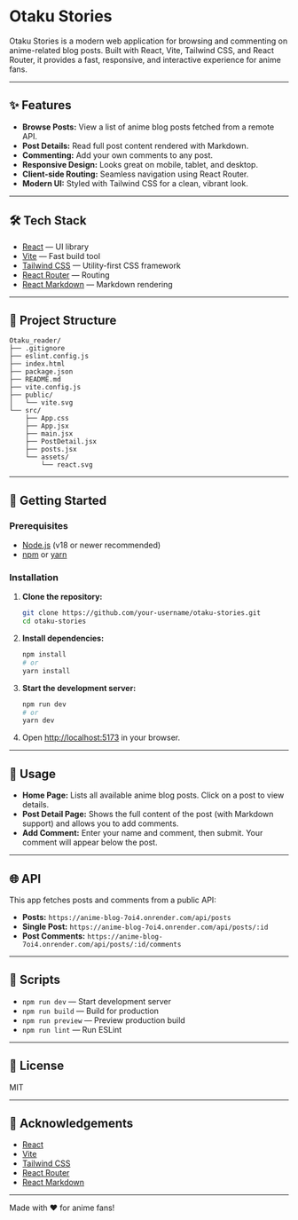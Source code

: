 # Otaku Stories

Otaku Stories is a modern web application for browsing and commenting on anime-related blog posts. Built with React, Vite, Tailwind CSS, and React Router, it provides a fast, responsive, and interactive experience for anime fans.

---

## ✨ Features

- **Browse Posts:** View a list of anime blog posts fetched from a remote API.
- **Post Details:** Read full post content rendered with Markdown.
- **Commenting:** Add your own comments to any post.
- **Responsive Design:** Looks great on mobile, tablet, and desktop.
- **Client-side Routing:** Seamless navigation using React Router.
- **Modern UI:** Styled with Tailwind CSS for a clean, vibrant look.

---

## 🛠️ Tech Stack

- [React](https://react.dev/) — UI library
- [Vite](https://vitejs.dev/) — Fast build tool
- [Tailwind CSS](https://tailwindcss.com/) — Utility-first CSS framework
- [React Router](https://reactrouter.com/) — Routing
- [React Markdown](https://github.com/remarkjs/react-markdown) — Markdown rendering

---

## 📁 Project Structure

```
Otaku_reader/
├── .gitignore
├── eslint.config.js
├── index.html
├── package.json
├── README.md
├── vite.config.js
├── public/
│   └── vite.svg
└── src/
    ├── App.css
    ├── App.jsx
    ├── main.jsx
    ├── PostDetail.jsx
    ├── posts.jsx
    └── assets/
        └── react.svg
```

---

## 🚀 Getting Started

### Prerequisites

- [Node.js](https://nodejs.org/) (v18 or newer recommended)
- [npm](https://www.npmjs.com/) or [yarn](https://yarnpkg.com/)

### Installation

1. **Clone the repository:**
   ```sh
   git clone https://github.com/your-username/otaku-stories.git
   cd otaku-stories
   ```

2. **Install dependencies:**
   ```sh
   npm install
   # or
   yarn install
   ```

3. **Start the development server:**
   ```sh
   npm run dev
   # or
   yarn dev
   ```

4. Open [http://localhost:5173](http://localhost:5173) in your browser.

---

## 📝 Usage

- **Home Page:** Lists all available anime blog posts. Click on a post to view details.
- **Post Detail Page:** Shows the full content of the post (with Markdown support) and allows you to add comments.
- **Add Comment:** Enter your name and comment, then submit. Your comment will appear below the post.

---

## 🌐 API

This app fetches posts and comments from a public API:

- **Posts:** `https://anime-blog-7oi4.onrender.com/api/posts`
- **Single Post:** `https://anime-blog-7oi4.onrender.com/api/posts/:id`
- **Post Comments:** `https://anime-blog-7oi4.onrender.com/api/posts/:id/comments`

---

## 🧩 Scripts

- `npm run dev` — Start development server
- `npm run build` — Build for production
- `npm run preview` — Preview production build
- `npm run lint` — Run ESLint

---

## 📄 License

MIT

---

## 🙏 Acknowledgements

- [React](https://react.dev/)
- [Vite](https://vitejs.dev/)
- [Tailwind CSS](https://tailwindcss.com/)
- [React Router](https://reactrouter.com/)
- [React Markdown](https://github.com/remarkjs/react-markdown)

---

Made with ❤️ for anime fans!